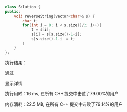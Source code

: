 ```c++
class Solution {
public:
    void reverseString(vector<char>& s) {
        char t;
        for(int i = 0; i < s.size()/2; i++){
            t = s[i];
            s[i] = s[s.size()-1-i];
            s[s.size()-1-i] = t;
        }
    }
};
```

执行结果：

通过

显示详情

执行用时：16 ms, 在所有 C++ 提交中击败了79.00%的用户

内存消耗：22.5 MB, 在所有 C++ 提交中击败了79.14%的用户